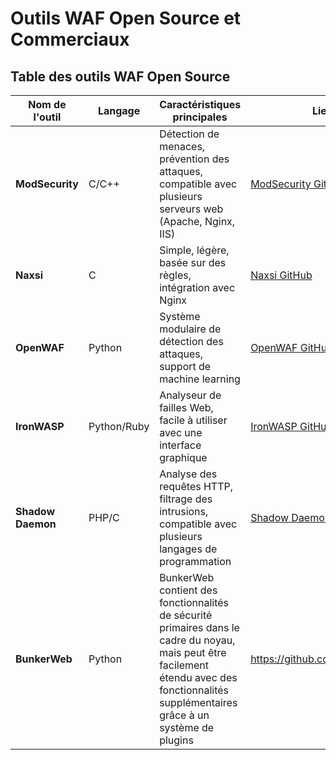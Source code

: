 
# Outils WAF Open Source et Commerciaux

## Table des outils WAF Open Source

| **Nom de l'outil** | **Langage** | **Caractéristiques principales** | **Lien du projet** |
|--------------------|-------------|-----------------------------------|--------------------|
| **ModSecurity**     | C/C++       | Détection de menaces, prévention des attaques, compatible avec plusieurs serveurs web (Apache, Nginx, IIS) | [ModSecurity GitHub](https://github.com/SpiderLabs/ModSecurity) |
| **Naxsi**           | C           | Simple, légère, basée sur des règles, intégration avec Nginx | [Naxsi GitHub](https://github.com/nbs-system/naxsi) |
| **OpenWAF**         | Python      | Système modulaire de détection des attaques, support de machine learning | [OpenWAF GitHub](https://github.com/OpenWAF/openwaf) |
| **IronWASP**        | Python/Ruby | Analyseur de failles Web, facile à utiliser avec une interface graphique | [IronWASP GitHub](https://github.com/Lavasoft/IronWASP) |
| **Shadow Daemon**   | PHP/C       | Analyse des requêtes HTTP, filtrage des intrusions, compatible avec plusieurs langages de programmation | [Shadow Daemon GitHub](https://github.com/zecure/shadowd) |
| **BunkerWeb**       | Python      | BunkerWeb contient des fonctionnalités de sécurité primaires dans le cadre du noyau, mais peut être facilement étendu avec des fonctionnalités supplémentaires grâce à un système de plugins | https://github.com/bunkerity/bunkerweb |


